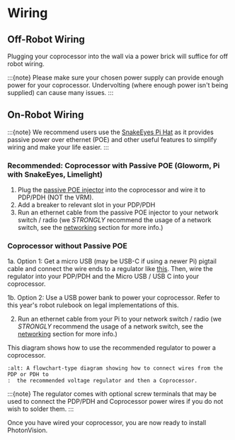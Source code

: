 # Wiring

## Off-Robot Wiring

Plugging your coprocessor into the wall via a power brick will suffice for off robot wiring.

:::{note}
Please make sure your chosen power supply can provide enough power for your coprocessor. Undervolting (where enough power isn't being supplied) can cause many issues.
:::

## On-Robot Wiring

:::{note}
We recommend users use the [SnakeEyes Pi Hat](https://www.playingwithfusion.com/productview.php?pdid=133) as it provides passive power over ethernet (POE) and other useful features to simplify wiring and make your life easier.
:::

### Recommended: Coprocessor with Passive POE (Gloworm, Pi with SnakeEyes, Limelight)

1. Plug the [passive POE injector](https://www.revrobotics.com/rev-11-1210/) into the coprocessor and wire it to PDP/PDH (NOT the VRM).
2. Add a breaker to relevant slot in your PDP/PDH
3. Run an ethernet cable from the passive POE injector to your network switch / radio (we *STRONGLY* recommend the usage of a network switch, see the [networking](networking.md) section for more info.)

### Coprocessor without Passive POE

1a. Option 1: Get a micro USB (may be USB-C if using a newer Pi) pigtail cable and connect the wire ends to a regulator like [this](https://www.pololu.com/product/4082). Then, wire the regulator into your PDP/PDH and the Micro USB / USB C into your coprocessor.

1b. Option 2: Use a USB power bank to power your coprocessor. Refer to this year's robot rulebook on legal implementations of this.

2. Run an ethernet cable from your Pi to your network switch / radio (we *STRONGLY* recommend the usage of a network switch, see the [networking](networking.md) section for more info.)

This diagram shows how to use the recommended regulator to power a coprocessor.

```{image} images/pololu-diagram.png
:alt: A flowchart-type diagram showing how to connect wires from the PDP or PDH to
:  the recommended voltage regulator and then a Coprocessor.
```

:::{note}
The regulator comes with optional screw terminals that may be used to connect the PDP/PDH and Coprocessor power wires if you do not wish to solder them.
:::

Once you have wired your coprocessor, you are now ready to install PhotonVision.
